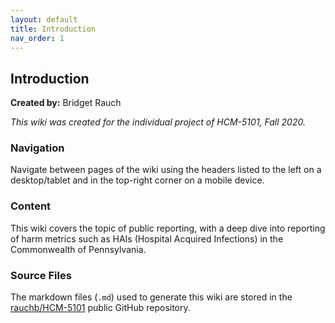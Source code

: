 ```yaml
---
layout: default
title: Introduction
nav_order: 1
---
```


## Introduction

**Created by:** Bridget Rauch  

*This wiki was created for the individual project of HCM-5101, Fall 2020.*  

### Navigation

Navigate between pages of the wiki using the headers listed to the left on a desktop/tablet and in the top-right corner on a mobile device.

### Content

This wiki covers the topic of public reporting, with a deep dive into reporting of harm metrics such as HAIs (Hospital Acquired Infections) in the Commonwealth of Pennsylvania.

### Source Files
The markdown files (`.md`) used to generate this wiki are stored in the  [rauchb/HCM-5101](https://github.com/rauchb/HCM-5101) public GitHub repository. 
